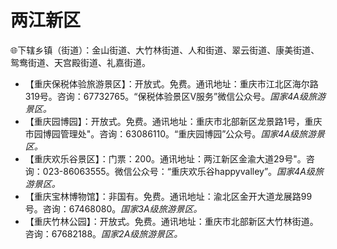 # 两江新区  
🌐下辖乡镇（街道）：金山街道、大竹林街道、人和街道、翠云街道、康美街道、鸳鸯街道、天宫殿街道、礼嘉街道。    
  
* 【重庆保税体验旅游景区】：开放式。免费。通讯地址：重庆市江北区海尔路319号。咨询：67732765。“保税体验景区V服务”微信公众号。*国家4A级旅游景区。*    
* 【重庆园博园】：开放式。免费。通讯地址：重庆市北部新区龙景路1号，重庆市园博园管理处"。咨询：63086110。“重庆园博园”公众号。*国家4A级旅游景区。*  
* 【重庆欢乐谷景区】：门票：200。通讯地址：两江新区金渝大道29号"。咨询：023-86063555。微信公众号：“重庆欢乐谷happyvalley”。*国家4A级旅游景区。*  
* 【重庆宝林博物馆】：非国有。免费。通讯地址：渝北区金开大道龙展路99号。咨询：67468080。*国家3A级旅游景区。*  
* 【重庆竹林公园】：开放式。免费。通讯地址：重庆市北部新区大竹林街道。咨询：67682188。*国家2A级旅游景区。*  

